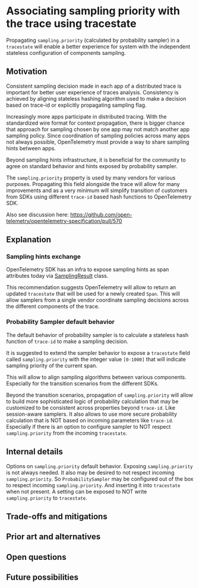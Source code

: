 # Associating sampling priority with the trace using tracestate

Propagating `sampling.priority` (calculated by probability sampler) in a
`tracestate` will enable a better experience for system with the independent
stateless configuration of components sampling.

## Motivation

Consistent sampling decision made in each app of a distributed trace is
important for better user experience of traces analysis. Consistency is achieved
by aligning stateless hashing algorithm used to make a decision based on
trace-id or explicitly propagating sampling flag.

Increasingly more apps participate in distributed tracing. With the
standardized wire format for context propagation, there is bigger chance that
approach for sampling chosen by one app may not match another app sampling
policy. Since coordination of sampling policies across many apps not always
possible, OpenTelemetry must provide a way to share sampling hints between apps.

Beyond sampling hints infrastructure, it is beneficial for the community to
agree on standard behavior and hints exposed by probability sampler.

The `sampling.priority` property is used by many vendors for various purposes.
Propagating this field alongside the trace will allow for many improvements and
as a very minimum will simplify transition of customers from SDKs using
different `trace-id` based hash functions to OpenTelemetry SDK.

Also see discussion here: https://github.com/open-telemetry/opentelemetry-specification/pull/570

## Explanation

### Sampling hints exchange

OpenTelemetry SDK has an infra to expose sampling hints as span attributes today
via
[SamplingResult](https://github.com/open-telemetry/opentelemetry-specification/blob/master/specification/trace/sdk.md#shouldsample)
class.

This recommendation suggests OpenTelemetry will allow to return an updated
`tracestate` that will be used for a newly created `Span`. This will allow
samplers from a single vendor coordinate sampling decisions across the
different components of the trace.

### Probability Sampler default behavior

The default behavior of probability sampler is to calculate a stateless hash
function of `trace-id` to make a sampling decision.

It is suggested to extend the sampler behavior to expose a `tracestate` field
called `sampling.priority` with the integer value `[0-1000]` that will indicate
sampling priority of the current span.

This will allow to align sampling algorithms between various components.
Especially for the transition scenarios from the different SDKs.

Beyond the transition scenarios, propagation of `sampling.priority` will allow
to build more sophisticated logic of probability calculation that may be
customized to be consistent across properties beyond `trace-id`. Like
session-aware samplers. It also allows to use more secure probability
calculation that is NOT based on incoming parameters like `trace-id`. Especially
if there is an option to configure sampler to NOT respect `sampling.priority`
from the incoming `tracestate`.

## Internal details

Options on `sampling.priority` default behavior. Exposing `sampling.priority` is
not always needed. It also may be desired to not respect incoming
`sampling.priority`. So `ProbabilitySampler` may be configured out of the box to
respect incoming `sampling.priority`. And inserting it into `tracestate` when
not present. A setting can be exposed to NOT write `sampling.priority` to
`tracestate`.


## Trade-offs and mitigations


## Prior art and alternatives


## Open questions


## Future possibilities

